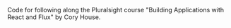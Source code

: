 Code for following along the Pluralsight course "Building Applications with React and Flux" by Cory House.
